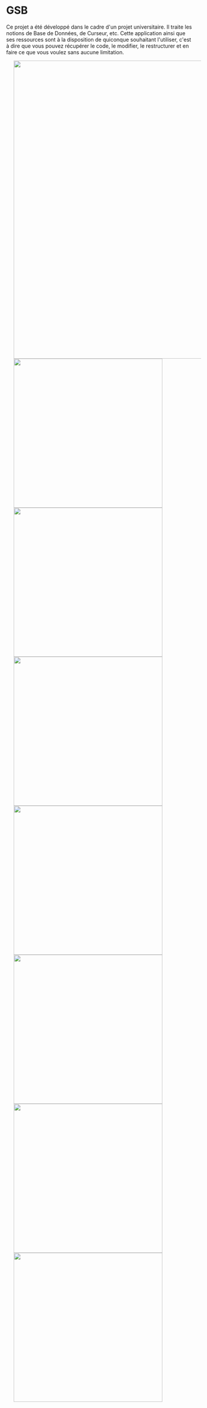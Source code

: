 # GSB
Ce projet a été développé dans le cadre d'un projet universitaire. Il traite les notions de Base de Données, de Curseur, etc. Cette application ainsi que ses ressources sont à la disposition de quiconque souhaitant l'utiliser, c'est à dire que vous pouvez récupérer le code, le modifier, le restructurer et en faire ce que vous voulez sans aucune limitation.

<img src="https://github.com/frantzoe/GSB_Java/raw/master/gsb_java1.png" width="800" align="center" hspace="20">

<img src="https://github.com/frantzoe/GSB_Java/raw/master/Screenshot_2015-04-08-15-45-23.png" width="400" align="center" hspace="20">

<img src="https://github.com/frantzoe/GSB_Java/raw/master/Screenshot_2015-04-08-15-45-28.png" width="400" align="center" hspace="20">

<img src="https://github.com/frantzoe/GSB_Java/raw/master/Screenshot_2015-04-08-15-45-55.png" width="400" align="center" hspace="20">

<img src="https://github.com/frantzoe/GSB_Java/raw/master/Screenshot_2015-04-08-15-46-07.png" width="400" align="center" hspace="20">

<img src="https://github.com/frantzoe/GSB_Java/raw/master/Screenshot_2015-04-08-15-46-20.png" width="400" align="center" hspace="20">

<img src="https://github.com/frantzoe/GSB_Java/raw/master/Screenshot_2015-04-08-15-47-40.png" width="400" align="center" hspace="20">

<img src="https://github.com/frantzoe/GSB_Java/raw/master/Screenshot_2015-04-08-15-48-45.png" width="400" align="center" hspace="20">
